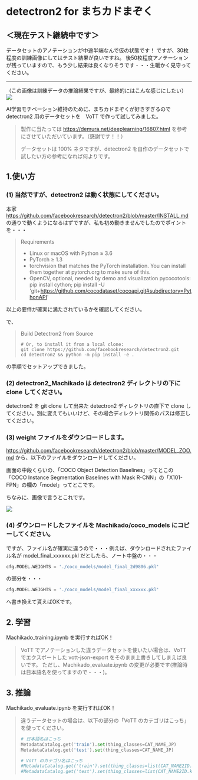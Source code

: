 # detectron2 for まちカドまぞく

## ＜現在テスト継続中です＞

データセットのアノテーションが中途半端なんで仮の状態です！
ですが、30枚程度の訓練画像にしてはテスト結果が良いですね。
後50枚程度アノテーションが残っていますので、もう少し結果は良くなりそうです・・・生暖かく見守ってください。

---

（この画像は訓練データの推論結果ですが、最終的にはこんな感じにしたい）
<img src=https://user-images.githubusercontent.com/33882378/79041969-d4473e00-7c2e-11ea-9072-b24d55bb4762.jpg>

AI学習モチベーション維持のために、まちカドまぞくが好きすぎるので detectron2 用のデータセットを　VoTT で作って試してみました。

> 製作に当たっては
> https://demura.net/deeplearning/16807.html
> を参考にさせていただいています。（感謝です！！）
>
> データセットは 100% ネタですが、detectron2 を自作のデータセットで試したい方の参考になれば何よりです。

## 1.使い方

### (1) 当然ですが、detectron2 は動く状態にしてください。
本家 https://github.com/facebookresearch/detectron2/blob/master/INSTALL.md の通りで動くようになるはずですが、私も初め動きませんでしたのでポイントを・・・

> Requirements
>
>    * Linux or macOS with Python ≥ 3.6
>    * PyTorch ≥ 1.3
>    * torchvision that matches the PyTorch installation. You can install them together at pytorch.org to make sure of this.
>    * OpenCV, optional, needed by demo and visualization pycocotools: pip install cython; pip install -U 'git+https://github.com/cocodataset/cocoapi.git#subdirectory=PythonAPI'

以上の要件が確実に満たされているかを確認してください。

で、

> Build Detectron2 from Source
> 
> ```
> # Or, to install it from a local clone:
> git clone https://github.com/facebookresearch/detectron2.git
> cd detectron2 && python -m pip install -e .
> ```

の手順でセットアップできました。

### (2) detectron2_Machikado は detectron2 ディレクトリの下に clone してください。
detectron2 を git clone して出来た detectron2 ディレクトリの直下で clone してください。別に変えてもいいけど、その場合ディレクトリ関係のパスは修正してください。

### (3) weight ファイルをダウンロードします。

https://github.com/facebookresearch/detectron2/blob/master/MODEL_ZOO.md から、以下のファイルをダウンロードしてください。

画面の中段くらいの、「COCO Object Detection Baselines」ってとこの「COCO Instance Segmentation Baselines with Mask R-CNN」の「X101-FPN」の欄の「model」ってとこです。

ちなみに、画像で言うとこれです。
 
<img src=https://user-images.githubusercontent.com/33882378/79058377-3a23dc00-7ca8-11ea-9622-a8e4c8ea53f8.jpg>

### (4) ダウンロードしたファイルを Machikado/coco_models にコピーしてください。

ですが、ファイル名が確実に違うので・・・例えば、ダウンロードされたファイル名が model_final_xxxxxx.pkl だとしたら、ノート中盤の・・・

```python
cfg.MODEL.WEIGHTS = './coco_models/model_final_2d9806.pkl'
```

の部分を・・・

```python
cfg.MODEL.WEIGHTS = './coco_models/model_final_xxxxxx.pkl'
```

へ書き換えて貰えばOKです。

## 2. 学習

Machikado_training.ipynb を実行すればOK！

> VoTT でアノテーションした違うデータセットを使いたい場合は、VoTT でエクスポートした vott-json-export をそのまま上書きしてしまえば良いです。
> ただし、Machikado_evaluate.ipynb の変更が必要です(推論時は日本語名を使ってますので・・・)。

## 3. 推論

Machikado_evaluate.ipynb を実行すればOK！

> 違うデータセットの場合は、以下の部分の「VoTT のカテゴリはこっち」を使ってください。
> 
> ```python
> # 日本語名はこっち
> MetadataCatalog.get('train').set(thing_classes=CAT_NAME_JP)
> MetadataCatalog.get('test').set(thing_classes=CAT_NAME_JP)
> 
> # VoTT のカテゴリ名はこっち
> #MetadataCatalog.get('train').set(thing_classes=list(CAT_NAME2ID..> keys()))
> #MetadataCatalog.get('test').set(thing_classes=list(CAT_NAME2ID.keys()))
> ```
